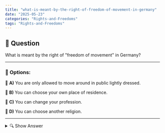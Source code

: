 ```yaml
---
title: "what-is-meant-by-the-right-of-freedom-of-movement-in-germany"
date: "2025-05-23"
categories: "Rights-and-Freedoms"
tags: "Rights-and-Freedoms"
---
```


## 📌 **Question**

What is meant by the right of "freedom of movement" in Germany?



---

### 📝 **Options:**

🔘 **A)** You are only allowed to move around in public lightly dressed.

🔘 **B)** You can choose your own place of residence.

🔘 **C)** You can change your profession.

🔘 **D)** You can choose another religion.

---

<details>
  <summary>🔍 Show Answer</summary>

  <p>
💡  <b>Correct Answer:</b>  b
  </p>
  <p>
    📖<b>Explanation:</b>
    
  </p>
</details>
